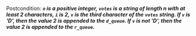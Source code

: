 Postcondition: ***`n` is a positive integer, `votes` is a string of length n with at least 2 characters, `i` is 2, `v` is the third character of the `votes` string. If `v` is 'D', then the value 2 is appended to the `d_queue`. If `v` is not 'D', then the value 2 is appended to the `r_queue`.***